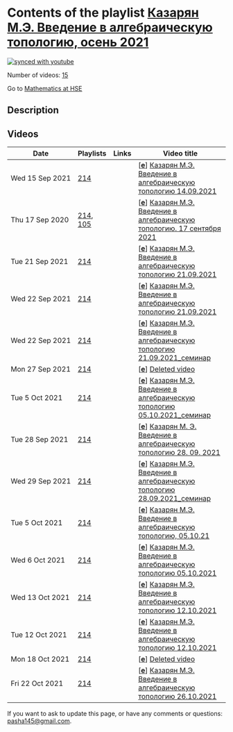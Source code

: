 # Contents of the playlist [Казарян М.Э. Введение в  алгебраическую топологию, осень 2021](https://www.youtube.com/playlist?list=PLq3E5oubNNoBFRjCAydOaG-RTa-HKJDpD)

[![synced with youtube](https://img.shields.io/github/last-commit/mathphysschool/mathphysschool.github.io/autoupdate1?label=synced%20with%20youtube)](https://github.com/mathphysschool/mathphysschool.github.io/commits/autoupdate1)

Number of videos: [15](#videos)

Go to [Mathematics at HSE](../README.md)

## Description



## Videos

|Date|Playlists|Links|Video title|
|---|---|---|---|
| Wed&nbsp;15&nbsp;Sep&nbsp;2021 | [214](../playlists/214 "Казарян М.Э. Введение в  алгебраическую топологию, осень 2021") |  | [[**e**](https://studio.youtube.com/video/EIGdCFEASPg/edit "Edit")] [Казарян М.Э. Введение в  алгебраическую топологию 14.09.2021](https://www.youtube.com/watch?v=EIGdCFEASPg&list=PLq3E5oubNNoBFRjCAydOaG-RTa-HKJDpD) |
| Thu&nbsp;17&nbsp;Sep&nbsp;2020 | [214](../playlists/214 "Казарян М.Э. Введение в  алгебраическую топологию, осень 2021"), [105](../playlists/105 "Казарян М.Э. Введение в алгебраическую топологию. Осень 2020") |  | [[**e**](https://studio.youtube.com/video/UE0gCEjQ0Xw/edit "Edit")] [Казарян М.Э. Введение в алгебраическую топологию.  17 сентября 2021](https://www.youtube.com/watch?v=UE0gCEjQ0Xw&list=PLq3E5oubNNoBFRjCAydOaG-RTa-HKJDpD "Вместо лекции от 14.09.2021.") |
| Tue&nbsp;21&nbsp;Sep&nbsp;2021 | [214](../playlists/214 "Казарян М.Э. Введение в  алгебраическую топологию, осень 2021") |  | [[**e**](https://studio.youtube.com/video/DHCgCaE-4wA/edit "Edit")] [Казарян М.Э. Введение в  алгебраическую топологию 21.09.2021](https://www.youtube.com/watch?v=DHCgCaE-4wA&list=PLq3E5oubNNoBFRjCAydOaG-RTa-HKJDpD) |
| Wed&nbsp;22&nbsp;Sep&nbsp;2021 | [214](../playlists/214 "Казарян М.Э. Введение в  алгебраическую топологию, осень 2021") |  | [[**e**](https://studio.youtube.com/video/3_3PPyEpNFA/edit "Edit")] [Казарян М.Э. Введение в  алгебраическую топологию 21.09.2021](https://www.youtube.com/watch?v=3_3PPyEpNFA&list=PLq3E5oubNNoBFRjCAydOaG-RTa-HKJDpD) |
| Wed&nbsp;22&nbsp;Sep&nbsp;2021 | [214](../playlists/214 "Казарян М.Э. Введение в  алгебраическую топологию, осень 2021") |  | [[**e**](https://studio.youtube.com/video/REnNIlvLBQU/edit "Edit")] [Казарян М.Э. Введение в  алгебраическую топологию 21.09.2021&#95;cеминар](https://www.youtube.com/watch?v=REnNIlvLBQU&list=PLq3E5oubNNoBFRjCAydOaG-RTa-HKJDpD) |
| Mon&nbsp;27&nbsp;Sep&nbsp;2021 | [214](../playlists/214 "Казарян М.Э. Введение в  алгебраическую топологию, осень 2021") |  | [[**e**](https://studio.youtube.com/video/ZwdgVqH4z4k/edit "Edit")] [Deleted video](https://www.youtube.com/watch?v=ZwdgVqH4z4k&list=PLq3E5oubNNoBFRjCAydOaG-RTa-HKJDpD "This video is unavailable.") |
| Tue&nbsp;5&nbsp;Oct&nbsp;2021 | [214](../playlists/214 "Казарян М.Э. Введение в  алгебраическую топологию, осень 2021") |  | [[**e**](https://studio.youtube.com/video/uaZw9V82jII/edit "Edit")] [Казарян М.Э. Введение в  алгебраическую топологию 05.10.2021&#95;семинар](https://www.youtube.com/watch?v=uaZw9V82jII&list=PLq3E5oubNNoBFRjCAydOaG-RTa-HKJDpD) |
| Tue&nbsp;28&nbsp;Sep&nbsp;2021 | [214](../playlists/214 "Казарян М.Э. Введение в  алгебраическую топологию, осень 2021") |  | [[**e**](https://studio.youtube.com/video/yvuzYcVLLLI/edit "Edit")] [Казарян М. Э.  Введение в алгебраическую топологию 28. 09. 2021](https://www.youtube.com/watch?v=yvuzYcVLLLI&list=PLq3E5oubNNoBFRjCAydOaG-RTa-HKJDpD) |
| Wed&nbsp;29&nbsp;Sep&nbsp;2021 | [214](../playlists/214 "Казарян М.Э. Введение в  алгебраическую топологию, осень 2021") |  | [[**e**](https://studio.youtube.com/video/ou_ZpIbYAc0/edit "Edit")] [Казарян М.Э. Введение в алгебраическую топологию 28.09.2021&#95;cеминар](https://www.youtube.com/watch?v=ou_ZpIbYAc0&list=PLq3E5oubNNoBFRjCAydOaG-RTa-HKJDpD) |
| Tue&nbsp;5&nbsp;Oct&nbsp;2021 | [214](../playlists/214 "Казарян М.Э. Введение в  алгебраическую топологию, осень 2021") |  | [[**e**](https://studio.youtube.com/video/ZWV0igKpsw0/edit "Edit")] [Казарян М.Э. Введение в алгебраическую топологию, 05.10.21](https://www.youtube.com/watch?v=ZWV0igKpsw0&list=PLq3E5oubNNoBFRjCAydOaG-RTa-HKJDpD) |
| Wed&nbsp;6&nbsp;Oct&nbsp;2021 | [214](../playlists/214 "Казарян М.Э. Введение в  алгебраическую топологию, осень 2021") |  | [[**e**](https://studio.youtube.com/video/HwjA1IhMfg4/edit "Edit")] [Казарян М.Э. Введение в  алгебраическую топологию 05.10.2021](https://www.youtube.com/watch?v=HwjA1IhMfg4&list=PLq3E5oubNNoBFRjCAydOaG-RTa-HKJDpD) |
| Wed&nbsp;13&nbsp;Oct&nbsp;2021 | [214](../playlists/214 "Казарян М.Э. Введение в  алгебраическую топологию, осень 2021") |  | [[**e**](https://studio.youtube.com/video/O9Iv4mXqP6Q/edit "Edit")] [Казарян М.Э. Введение в  алгебраическую топологию 12.10.2021](https://www.youtube.com/watch?v=O9Iv4mXqP6Q&list=PLq3E5oubNNoBFRjCAydOaG-RTa-HKJDpD) |
| Tue&nbsp;12&nbsp;Oct&nbsp;2021 | [214](../playlists/214 "Казарян М.Э. Введение в  алгебраическую топологию, осень 2021") |  | [[**e**](https://studio.youtube.com/video/33YYDzuzA4U/edit "Edit")] [Казарян М.Э. Введение в алгебраическую топологию 12.10.2021](https://www.youtube.com/watch?v=33YYDzuzA4U&list=PLq3E5oubNNoBFRjCAydOaG-RTa-HKJDpD) |
| Mon&nbsp;18&nbsp;Oct&nbsp;2021 | [214](../playlists/214 "Казарян М.Э. Введение в  алгебраическую топологию, осень 2021") |  | [[**e**](https://studio.youtube.com/video/lZsGRrlxoas/edit "Edit")] [Deleted video](https://www.youtube.com/watch?v=lZsGRrlxoas&list=PLq3E5oubNNoBFRjCAydOaG-RTa-HKJDpD "This video is unavailable.") |
| Fri&nbsp;22&nbsp;Oct&nbsp;2021 | [214](../playlists/214 "Казарян М.Э. Введение в  алгебраическую топологию, осень 2021") |  | [[**e**](https://studio.youtube.com/video/9HplgFn6tv8/edit "Edit")] [Казарян М.Э. Введение в  алгебраическую топологию 26.10.2021](https://www.youtube.com/watch?v=9HplgFn6tv8&list=PLq3E5oubNNoBFRjCAydOaG-RTa-HKJDpD) |


 If you want to ask to update this page, or have any comments or questions: <pasha145@gmail.com>.